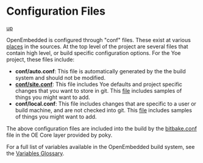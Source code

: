 # Configuration Files

[up](README.md)

OpenEmbedded is configured through "conf" files. These exist at various
[places](https://www.yoctoproject.org/docs/latest/mega-manual/mega-manual.html#user-configuration)
in the sources. At the top level of the project are several files that contain
high level, or build specific configuration options. For the Yoe project, these
files include:

- **conf/auto.conf**: This file is automatically generated by the the build
  system and should not be modified.
- [**conf/site.conf**](../conf/site.conf): This file includes Yoe defaults and
  project specific changes that you want to store in git. This
  [file](../conf/site.conf.sample) includes samples of things you might want to
  add.
- **conf/local.conf**: This file includes changes that are specific to a user or
  build machine, and are not checked into git. This
  [file](../conf/local.conf.sample) includes samples of things you might want to
  add.

The above configuration files are included into the build by the
[bitbake.conf](https://github.com/YoeDistro/poky/blob/master/meta/conf/bitbake.conf#L744)
file in the OE Core layer provided by poky.

For a full list of variables available in the OpenEmbedded build system, see the
[Variables Glossary](https://www.yoctoproject.org/docs/latest/mega-manual/mega-manual.html#ref-variables-glos).
